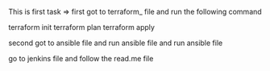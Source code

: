 

This is first task => 
first got to terraform_ file and run the following command 


terraform init 
terraform plan 
terraform apply

second got to ansible file and run ansible file 
and run ansible file


go to jenkins file and follow the read.me file